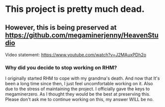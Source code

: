 # This project is pretty much dead.
## However, this is being preserved at https://github.com/megaminerjenny/HeavenStudio
Video statement: https://www.youtube.com/watch?v=J2MAuxPDh2o

### Why did you decide to stop working on RHM?
I originally started RHM to cope with my grandma's death. And now that It's been a long time since then, I just feel uncomfortable working on it. Also due to the stress of maintaining the project. I officially gave the keys to megaminerzero. As I thought they would be the best at preserving this.
Please don't ask me to continue working on this, my answer WILL be no.
